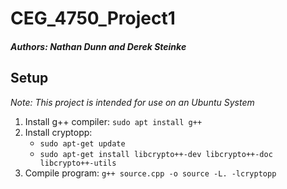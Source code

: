 # CEG_4750_Project1

##### Authors: Nathan Dunn and Derek Steinke


## Setup
*Note: This project is intended for use on an Ubuntu System*

1. Install g++ compiler: `sudo apt install g++`
2. Install cryptopp: 
   * `sudo apt-get update`
   * `sudo apt-get install libcrypto++-dev libcrypto++-doc libcrypto++-utils`
3. Compile program: `g++ source.cpp -o source -L. -lcryptopp`